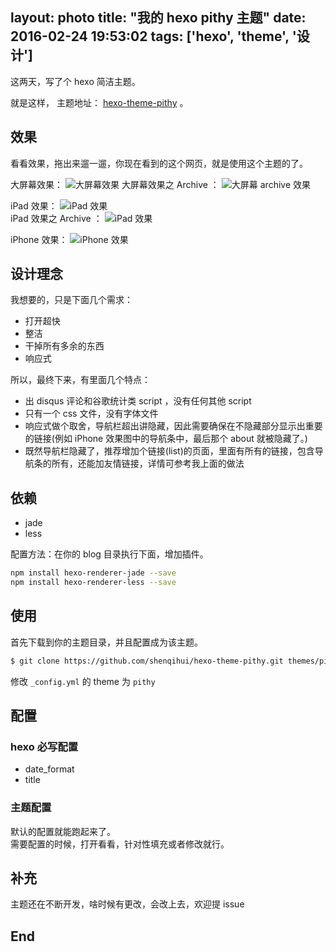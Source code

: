layout: photo
title: "我的 hexo pithy 主题"
date: 2016-02-24 19:53:02
tags: ['hexo', 'theme', '设计']
---

这两天，写了个 hexo 简洁主题。

<!--more-->

就是这样， 主题地址： [hexo-theme-pithy](https://github.com/shenqihui/hexo-theme-pithy) 。  

## 效果
看看效果，拖出来遛一遛，你现在看到的这个网页，就是使用这个主题的了。

大屏幕效果：
![大屏幕效果](/picture/hexo-theme-pithy/desktop.jpg)
大屏幕效果之 Archive ：
![大屏幕 archive 效果](/picture/hexo-theme-pithy/desktop-archive.jpg)

iPad 效果：
![iPad 效果](/picture/hexo-theme-pithy/pad.jpg)  
iPad 效果之 Archive ：
![iPad 效果](/picture/hexo-theme-pithy/pad.jpg)  

iPhone 效果：
![iPhone 效果](/picture/hexo-theme-pithy/phone.jpg)

## 设计理念

我想要的，只是下面几个需求：

* 打开超快
* 整洁
* 干掉所有多余的东西
* 响应式

所以，最终下来，有里面几个特点：

* 出 disqus 评论和谷歌统计类 script ，没有任何其他 script 
* 只有一个 css 文件，没有字体文件
* 响应式做个取舍，导航栏超出讲隐藏，因此需要确保在不隐藏部分显示出重要的链接(例如 iPhone 效果图中的导航条中，最后那个 about 就被隐藏了。)
* 既然导航栏隐藏了，推荐增加个链接(list)的页面，里面有所有的链接，包含导航条的所有，还能加友情链接，详情可参考我上面的做法

## 依赖

* jade
* less

配置方法：在你的 blog 目录执行下面，增加插件。
```bash
npm install hexo-renderer-jade --save  
npm install hexo-renderer-less --save
```

## 使用
首先下载到你的主题目录，并且配置成为该主题。
``` bash
$ git clone https://github.com/shenqihui/hexo-theme-pithy.git themes/pithy
```
修改 `_config.yml` 的 theme 为 `pithy`

## 配置

### hexo 必写配置

* date_format
* title 

### 主题配置

默认的配置就能跑起来了。  
需要配置的时候，打开看看，针对性填充或者修改就行。

## 补充

主题还在不断开发，啥时候有更改，会改上去，欢迎提 issue 


## End